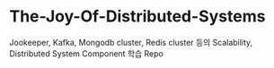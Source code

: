 # The-Joy-Of-Distributed-Systems
Jookeeper, Kafka, Mongodb cluster, Redis cluster 등의 Scalability, Distributed System Component 학습 Repo
